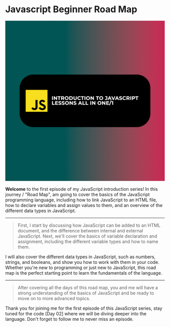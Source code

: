 # **Javascript Beginner Road Map**


![Main Theme](/img/roadmap_logo_real.jpg)


**Welcome** to the first episode of my JavaScript introduction series! In this journey / "Road Map", am going to cover the basics of the JavaScript programming language, including how to link JavaScript to an HTML file, how to declare variables and assign values to them, and an overview of the different data types in JavaScript.

 <hr> 

 > First, I start by discussing how JavaScript can be added to an HTML document, and the difference between internal and external JavaScript. Next, we'll cover the basics of variable declaration and assignment, including the different variable types and how to name them.

I will also cover the different data types in JavaScript, such as numbers, strings, and booleans, and show you how to work with them in your code. Whether you're new to programming or just new to JavaScript, this road map is the perfect starting point to learn the fundamentals of the language.

<hr> 

> After covering all the days of this road map, you and me will have a strong understanding of the basics of JavaScript and be ready to move on to more advanced topics.

Thank you for joining me for the first episode of this JavaScript series, stay tuned for the code [Day 02] where we will be diving deeper into the language. Don't forget to follow me to never miss an episode.